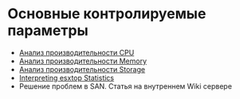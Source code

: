 # Основные контролируемые параметры


- [Анализ производительности CPU](https://habr.com/ru/company/dataline/blog/452884/)
- [Анализ производительности Memory](https://habr.com/ru/company/dataline/blog/455820/)
- [Анализ производительности Storage](https://habr.com/ru/company/dataline/blog/461127/)
- [Interpreting esxtop Statistics](https://communities.vmware.com/docs/DOC-9279)
- Решение проблем в SAN. Статья на внутреннем Wiki сервере
